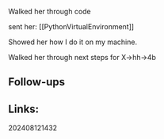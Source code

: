 
Walked her through code

sent her:
[[PythonVirtualEnvironment]]

Showed her how I do it on my machine. 

Walked her through next steps for X->hh->4b

## Follow-ups


## Links: 



202408121432
